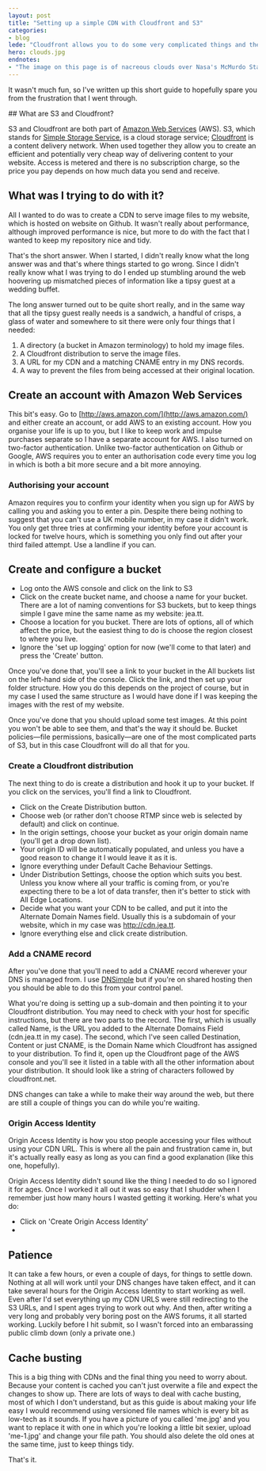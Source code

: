 ```yaml
---
layout: post
title: "Setting up a simple CDN with Cloudfront and S3"
categories:
- blog
lede: "Cloudfront allows you to do some very complicated things and the documentation reflects that. I wanted to do something simple, which meant sifting through all of those words trying to find the ones which were relevant to me."
hero: clouds.jpg
endnotes:
- "The image on this page is of nacreous clouds over Nasa's McMurdo Station in Antarctica (sourced from <a href='http://commons.wikimedia.org/wiki/File:Nacreous_clouds_Antarctica.jpg'>Wikimedia Commons</a>)"
---
```


It wasn't much fun, so I've written up this short guide to hopefully spare you from the frustration that I went through.

## What are S3 and Cloudfront?

S3 and Cloudfront are both part of [Amazon Web Services](http://aws.amazon.com/) (AWS). S3, which stands for [Simple Storage Service](http://aws.amazon.com/s3/), is a cloud storage service; [Cloudfront](http://aws.amazon.com/cloudfront/) is a content delivery network. When used together they allow you to create an efficient and potentially very cheap way of delivering content to your website. Access is metered and there is no subscription charge, so the price you pay depends on how much data you send and receive.

## What was I trying to do with it?

All I wanted to do was to create a CDN to serve image files to my website, which is hosted on website on Github. It wasn't really about performance, although improved performance is nice, but more to do with the fact that I wanted to keep my repository nice and tidy. 

That's the short answer. When I started, I didn't really know what the long answer was and that's where things started to go wrong. Since I didn't really know what I was trying to do I ended up stumbling around the web hoovering up mismatched pieces of information like a tipsy guest at a wedding buffet.

The long answer turned out to be quite short really, and in the same way that all the tipsy guest really needs is a sandwich, a handful of crisps, a glass of water and somewhere to sit there were only four things that I needed:

1. A directory (a bucket in Amazon terminology) to hold my image files. 
2. A Cloudfront distribution to serve the image files.
3. A URL for my CDN and a matching CNAME entry in my DNS records.
4. A way to prevent the files from being accessed at their original location.

## Create an account with Amazon Web Services

This bit's easy. Go to [http://aws.amazon.com/](http://aws.amazon.com/) and either create an account, or add AWS to an existing account. How you organise your life is up to you, but I like to keep work and impulse purchases separate so I have a separate account for AWS. I also turned on two-factor authentication. Unlike two-factor authentication on Github or Google, AWS requires you to enter an authorisation code every time you log in which is both a bit more secure and a bit more annoying.

### Authorising your account

Amazon requires you to confirm your identity when you sign up for AWS by calling you and asking you to enter a pin. Despite there being nothing to suggest that you can't use a UK mobile number, in my case it didn't work. You only get three tries at confirming your identity before your account is locked for twelve hours, which is something you only find out after your third failed attempt. Use a landline if you can.

## Create and configure a bucket

* Log onto the AWS console and click on the link to S3
* Click on the create bucket name, and choose a name for your bucket. There are a lot of naming conventions for S3 buckets, but to keep things simple I gave mine the same name as my website: jea.tt.
* Choose a location for you bucket. There are lots of options, all of which affect the price, but the easiest thing to do is choose the region closest to where you live.
* Ignore the 'set up logging' option for now (we'll come to that later) and press the 'Create' button.

Once you've done that, you'll see a link to your bucket in the All buckets list on the left-hand side of the console. Click the link, and then set up your folder structure. How you do this depends on the project of course, but in my case I used the same structure as I would have done if I was keeping the images with the rest of my website.

Once you've done that you should upload some test images. At this point you won't be able to see them, and that's the way it should be. Bucket policies&#8212;file permissions, basically&#8212;are one of the most complicated parts of S3, but in this case Cloudfront will do all that for you.


### Create a Cloudfront distribution

The next thing to do is create a distribution and hook it up to your bucket. If you click on the services, you'll find a link to Cloudfront.

* Click on the Create Distribution button.
* Choose web (or rather don't choose RTMP since web is selected by default) and click on continue.
* In the origin settings, choose your bucket as your origin domain name (you'll get a drop down list).
* Your origin ID will be automatically populated, and unless you have a good reason to change it I would leave it as it is.
* Ignore everything under Default Cache Behaviour Settings.
* Under Distribution Settings, choose the option which suits you best. Unless you know where all your traffic is coming from, or you're expecting there to be a lot of data transfer, then it's better to stick with All Edge Locations.
* Decide what you want your CDN to be called, and put it into the Alternate Domain Names field. Usually this is a subdomain of your website, which in my case was http://cdn.jea.tt.
* Ignore everything else and click create distribution.

### Add a CNAME record

After you've done that you'll need to add a CNAME record wherever your DNS is managed from. I use [DNSimple](https://dnsimple.com) but if you're on shared hosting then you should be able to do this from your control panel. 

What you're doing is setting up a sub-domain and then pointing it to your Cloudfront distribution. You may need to check with your host for specific instructions, but there are two parts to the record. The first, which is usually called Name, is the URL you added to the Alternate Domains Field (cdn.jea.tt in my case). The second, which I've seen called Destination, Content or just CNAME, is the Domain Name which Cloudfront has assigned to your distribution. To find it, open up the Cloudfront page of the AWS console and you'll see it listed in a table with all the other information about your distribution. It should look like a string of characters followed by cloudfront.net.

DNS changes can take a while to make their way around the web, but there are still a couple of things you can do while you're waiting. 

### Origin Access Identity

Origin Access Identity is how you stop people accessing your files without using your CDN URL. This is where all the pain and frustration came in, but it's actually really easy as long as you can find a good explanation (like this one, hopefully).

Origin Access Identity didn't sound like the thing I needed to do so I ignored it for ages. Once I worked it all out it was so easy that I shudder when I remember just how many hours I wasted getting it working. Here's what you do:

* Click on 'Create Origin Access Identity'
* 

## Patience

It can take a few hours, or even a couple of days, for things to settle down. Nothing at all will work until your DNS changes have taken effect, and it can take several hours for the Origin Access Identity to start working as well. Even after I'd set everything up my CDN URLS were still redirecting to the S3 URLs, and I spent ages trying to work out why. And then, after writing a very long and probably very boring post on the AWS forums, it all started working. Luckily before I hit submit, so I wasn't forced into an embarassing public climb down (only a private one.) 

## Cache busting

This is a big thing with CDNs and the final thing you need to worry about. Because your content is cached you can't just overwite a file and expect the changes to show up. There are lots of ways to deal with cache busting, most of which I don't understand, but as this guide is about making your life easy I would recommend using versioned file names which is every bit as low-tech as it sounds. If you have a picture of you called 'me.jpg' and you want to replace it with one in which you're looking a little bit sexier, upload 'me-1.jpg' and change your file path. You should also delete the old ones at the same time, just to keep things tidy.

That's it.




